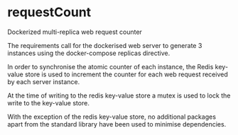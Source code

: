 # requestCount
Dockerized multi-replica web request counter

The requirements call for the dockerised web server to generate 3 instances using the docker-compose replicas directive.

In order to synchronise the atomic counter of each instance, the Redis key-value store is used to increment the counter for each web request received by each server instance.

At the time of writing to the redis key-value store a mutex is used to lock the write to the key-value store.

With the exception of the redis key-value store, no additional packages apart from the standard library have been used to minimise dependencies.


